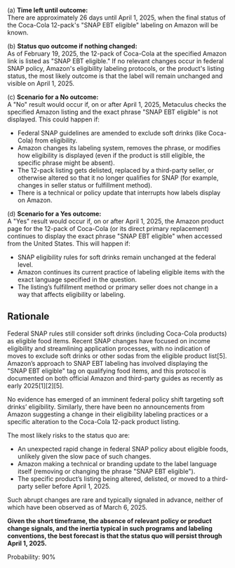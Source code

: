 (a) **Time left until outcome:**  
There are approximately 26 days until April 1, 2025, when the final status of the Coca-Cola 12-pack's "SNAP EBT eligible" labeling on Amazon will be known.

(b) **Status quo outcome if nothing changed:**  
As of February 19, 2025, the 12-pack of Coca-Cola at the specified Amazon link is listed as "SNAP EBT eligible." If no relevant changes occur in federal SNAP policy, Amazon's eligibility labeling protocols, or the product's listing status, the most likely outcome is that the label will remain unchanged and visible on April 1, 2025.

(c) **Scenario for a No outcome:**  
A "No" result would occur if, on or after April 1, 2025, Metaculus checks the specified Amazon listing and the exact phrase "SNAP EBT eligible" is not displayed. This could happen if:
- Federal SNAP guidelines are amended to exclude soft drinks (like Coca-Cola) from eligibility.
- Amazon changes its labeling system, removes the phrase, or modifies how eligibility is displayed (even if the product is still eligible, the specific phrase might be absent).
- The 12-pack listing gets delisted, replaced by a third-party seller, or otherwise altered so that it no longer qualifies for SNAP (for example, changes in seller status or fulfillment method).
- There is a technical or policy update that interrupts how labels display on Amazon.

(d) **Scenario for a Yes outcome:**  
A "Yes" result would occur if, on or after April 1, 2025, the Amazon product page for the 12-pack of Coca-Cola (or its direct primary replacement) continues to display the exact phrase "SNAP EBT eligible" when accessed from the United States. This will happen if:
- SNAP eligibility rules for soft drinks remain unchanged at the federal level.
- Amazon continues its current practice of labeling eligible items with the exact language specified in the question.
- The listing’s fulfillment method or primary seller does not change in a way that affects eligibility or labeling.

## Rationale

Federal SNAP rules still consider soft drinks (including Coca-Cola products) as eligible food items. Recent SNAP changes have focused on income eligibility and streamlining application processes, with no indication of moves to exclude soft drinks or other sodas from the eligible product list[5]. Amazon’s approach to SNAP EBT labeling has involved displaying the "SNAP EBT eligible" tag on qualifying food items, and this protocol is documented on both official Amazon and third-party guides as recently as early 2025[1][2][5].

No evidence has emerged of an imminent federal policy shift targeting soft drinks’ eligibility. Similarly, there have been no announcements from Amazon suggesting a change in their eligibility labeling practices or a specific alteration to the Coca-Cola 12-pack product listing.

The most likely risks to the status quo are:
- An unexpected rapid change in federal SNAP policy about eligible foods, unlikely given the slow pace of such changes.
- Amazon making a technical or branding update to the label language itself (removing or changing the phrase "SNAP EBT eligible").
- The specific product’s listing being altered, delisted, or moved to a third-party seller before April 1, 2025.

Such abrupt changes are rare and typically signaled in advance, neither of which have been observed as of March 6, 2025.

**Given the short timeframe, the absence of relevant policy or product change signals, and the inertia typical in such programs and labeling conventions, the best forecast is that the status quo will persist through April 1, 2025.**

Probability: 90%